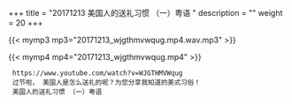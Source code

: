 +++
title = "20171213  美国人的送礼习惯 （一）粤语 "
description = ""
weight = 20
+++

{{< mymp3 mp3="20171213_wjgthmvwqug.mp4.wav.mp3" >}}

{{< mymp4 mp4="20171213_wjgthmvwqug.mp4" >}}

     https://www.youtube.com/watch?v=WJGTHMVWqug 
     过节啦， 美国人是怎么送礼的呢？为您分享我知道的美式习俗！ 
     美国人的送礼习惯 （一）粤语 
